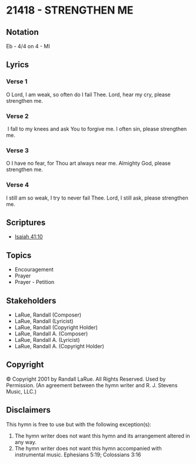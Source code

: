 # 21418 - STRENGTHEN ME

## Notation

Eb - 4/4 on 4 - MI

## Lyrics

### Verse 1

O Lord, I am weak, so often do I fail Thee. Lord, hear my cry, please strengthen me.

### Verse 2

 I fall to my knees and ask You to forgive me. I often sin, please strengthen me.

### Verse 3

O I have no fear, for Thou art always near me. Almighty God, please strengthen me.

### Verse 4

I still am so weak, I try to never fail Thee. Lord, I still ask, please strengthen me.


## Scriptures

- [Isaiah 41:10](https://www.biblegateway.com/passage/?search=Isaiah%2041%3A10)

## Topics

- Encouragement
- Prayer
- Prayer - Petition

## Stakeholders

- LaRue, Randall (Composer)
- LaRue, Randall (Lyricist)
- LaRue, Randall (Copyright Holder)
- LaRue, Randall A. (Composer)
- LaRue, Randall A. (Lyricist)
- LaRue, Randall A. (Copyright Holder)

## Copyright

© Copyright 2001 by  Randall LaRue.  All Rights Reserved. Used by Permission.
(An agreement between the hymn writer and R. J. Stevens Music, LLC.)

## Disclaimers

This hymn is free to use but with the following exception(s):
1. The hymn writer does not want this hymn and its arrangement altered in any way.
2. The hymn writer does not want this hymn accompanied with instrumental music.
Ephesians 5:19; Colossians 3:16

